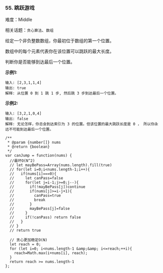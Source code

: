 ### 55. 跳跃游戏

难度：Middle

相关话题：`贪心算法`、`数组`

给定一个非负整数数组，你最初位于数组的第一个位置。



数组中的每个元素代表你在该位置可以跳跃的最大长度。



判断你是否能够到达最后一个位置。



**示例1:** 



```
输入: [2,3,1,1,4]
输出: true
解释: 从位置 0 到 1 跳 1 步, 然后跳 3 步到达最后一个位置。
```


**示例2:** 



```
输入: [3,2,1,0,4]
输出: false
解释: 无论怎样，你总会到达索引为 3 的位置。但该位置的最大跳跃长度是 0 ， 所以你永远不可能到达最后一个位置。
```

```
/**
 * @param {number[]} nums
 * @return {boolean}
 */
var canJump = function(nums) {
  //最坏O(N^2)
  // let mayBePass=Array(nums.length).fill(true)
  // for(let i=0;i<nums.length-1;i++){
  //   if(nums[i]===0){
  //     let canPass=false
  //     for(let j=i-1;j>=0;j--){
  //       if(!mayBePass[j])continue
  //       if(nums[j]>=i-j+1){
  //         canPass=true
  //         break
  //       }
  //       mayBePass[j]=false
  //     }  
  //     if(!canPass) return false
  //   }
  // }
  // return true
  
  // 贪心更加稳定O(N)
  let reach = 0;
  for (let i=0; i<nums.length-1 &amp;&amp; i<=reach;++i){
    reach=Math.max(i+nums[i], reach);
  }
  return reach >= nums.length-1
};
```

